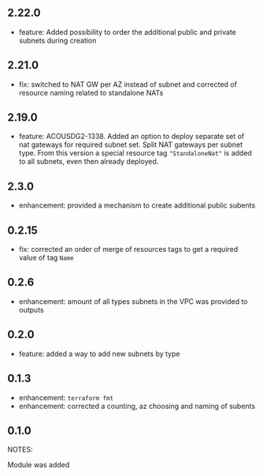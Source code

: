 ## 2.22.0
- feature: Added possibility to order the additional public and private subnets during creation

## 2.21.0
- fix: switched to NAT GW per AZ instead of subnet and corrected of resource naming related to standalone NATs 

## 2.19.0
- feature: ACOUSDG2-1338. Added an option to deploy separate set of nat gateways for required subnet set. 
Split NAT gateways per subnet type. From this version a special
 resource tag `"StandaloneNat"` is added to all subnets, even then already deployed.

## 2.3.0
- enhancement: provided a mechanism to create additional public subents


## 0.2.15
- fix: corrected an order of merge of resources tags to get a required value of tag `Name`


## 0.2.6
- enhancement: amount of all types subnets in the VPC was provided to outputs


## 0.2.0
- feature: added a way to add new subnets by type 


## 0.1.3
- enhancement: `terraform fmt`
- enhancement: corrected a counting, az choosing and naming of subents 


## 0.1.0
NOTES:

Module was added